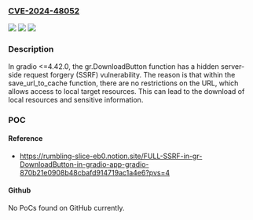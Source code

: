 ### [CVE-2024-48052](https://cve.mitre.org/cgi-bin/cvename.cgi?name=CVE-2024-48052)
![](https://img.shields.io/static/v1?label=Product&message=n%2Fa&color=blue)
![](https://img.shields.io/static/v1?label=Version&message=n%2Fa&color=blue)
![](https://img.shields.io/static/v1?label=Vulnerability&message=n%2Fa&color=brighgreen)

### Description

In gradio <=4.42.0, the gr.DownloadButton function has a hidden server-side request forgery (SSRF) vulnerability. The reason is that within the save_url_to_cache function, there are no restrictions on the URL, which allows access to local target resources. This can lead to the download of local resources and sensitive information.

### POC

#### Reference
- https://rumbling-slice-eb0.notion.site/FULL-SSRF-in-gr-DownloadButton-in-gradio-app-gradio-870b21e0908b48cbafd914719ac1a4e6?pvs=4

#### Github
No PoCs found on GitHub currently.

